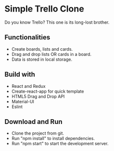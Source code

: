 # Simple Trello Clone
Do you know Trello? This one is its long-lost brother.

## Functionalities
- Create boards, lists and cards.
- Drag and drop lists OR cards in a board.
- Data is stored in local storage.

## Build with
- React and Redux 
- Create-react-app for quick template
- HTML5 Drag and Drop API
- Material-UI
- Eslint

## Download and Run
- Clone the project from git.
- Run "npm install" to install dependencies.
- Run "npm start" to start the development server.